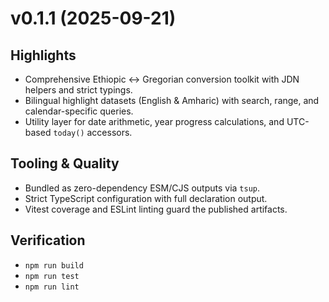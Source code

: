 # v0.1.1 (2025-09-21)

## Highlights
- Comprehensive Ethiopic ↔ Gregorian conversion toolkit with JDN helpers and strict typings.
- Bilingual highlight datasets (English & Amharic) with search, range, and calendar-specific queries.
- Utility layer for date arithmetic, year progress calculations, and UTC-based `today()` accessors.

## Tooling & Quality
- Bundled as zero-dependency ESM/CJS outputs via `tsup`.
- Strict TypeScript configuration with full declaration output.
- Vitest coverage and ESLint linting guard the published artifacts.

## Verification
- `npm run build`
- `npm run test`
- `npm run lint`
